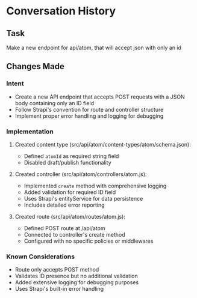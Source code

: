 # Conversation History

## Task
Make a new endpoint for api/atom, that will accept json with only an id

## Changes Made

### Intent
- Create a new API endpoint that accepts POST requests with a JSON body containing only an ID field
- Follow Strapi's convention for route and controller structure
- Implement proper error handling and logging for debugging

### Implementation
1. Created content type (src/api/atom/content-types/atom/schema.json):
   - Defined `atomId` as required string field
   - Disabled draft/publish functionality

2. Created controller (src/api/atom/controllers/atom.js):
   - Implemented `create` method with comprehensive logging
   - Added validation for required ID field
   - Uses Strapi's entityService for data persistence
   - Includes detailed error reporting

3. Created route (src/api/atom/routes/atom.js):
   - Defined POST route at /api/atom
   - Connected to controller's create method
   - Configured with no specific policies or middlewares

### Known Considerations
- Route only accepts POST method
- Validates ID presence but no additional validation
- Added extensive logging for debugging purposes
- Uses Strapi's built-in error handling
